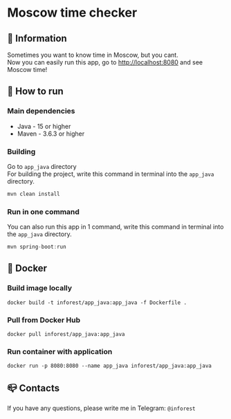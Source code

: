 # Moscow time checker

## 💾 Information

Sometimes you want to know time in Moscow, but you cant.\
Now you can easily run this app, go to <http://localhost:8080> and see Moscow time!

## 📝 How to run

### Main dependencies

- Java - 15 or higher
- Maven - 3.6.3 or higher

### Building

Go to ``app_java`` directory\
For building the project, write this command in terminal into the ``app_java`` directory.

``` java
mvn clean install
```

### Run in one command

You can also run this app in 1 command, write this command
in terminal into the ``app_java`` directory.

``` java
mvn spring-boot:run
```

## 🐳 Docker

### Build image locally

    docker build -t inforest/app_java:app_java -f Dockerfile .

### Pull from Docker Hub

    docker pull inforest/app_java:app_java

### Run container with application

    docker run -p 8080:8080 --name app_java inforest/app_java:app_java

## 📪 Contacts

If you have any questions, please write me in Telegram: `@inforest`
